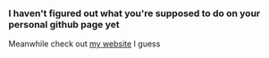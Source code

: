 ### I haven't figured out what you're supposed to do on your personal github page yet
Meanwhile check out [my website](https://timhua.me/) I guess
